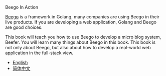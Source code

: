 Beego In Action

[Beego](http://beego.me) is a framework in Golang, many companies are using Beego in their live products. If you are developing a
 web application, Golang and Beego are good choices.

This book will teach you how to use Beego to develop a micro blog system, Beefer. You will learn many things about Beego in this book.
This book is not only about Beego, but also about how to develop a real-world web application in the full-stack view.

* [English](en-US/)
* [简体中文](zh-CN/)

